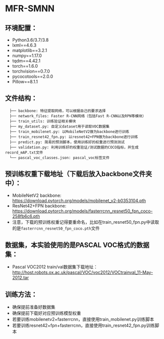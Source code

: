 # MFR-SMNN


## 环境配置：
* Python3.6/3.7/3.8
* lxml==4.6.3
* matplotlib==3.2.1
* numpy==1.17.0
* tqdm==4.42.1
* torch==1.6.0
* torchvision==0.7.0
* pycocotools==2.0.0
* Pillow==8.1.1


## 文件结构：
```
  ├── backbone: 特征提取网络，可以根据自己的要求选择
  ├── network_files: Faster R-CNN网络（包括Fast R-CNN以及RPN等模块）
  ├── train_utils: 训练验证相关模块
  ├── my_dataset.py: 自定义dataset用于读取VOC数据集
  ├── train_mobilenet.py: 以MobileNetV2做为backbone进行训练
  ├── train_resnet42_fpn.py: 以resnet42+FPN做为backbone进行训练
  ├── predict.py: 简易的预测脚本，使用训练好的权重进行预测测试
  ├── validation.py: 利用训练好的权重验证/测试数据的COCO指标，并生成record_mAP.txt文件
  └── pascal_voc_classes.json: pascal_voc标签文件
```


## 预训练权重下载地址（下载后放入backbone文件夹中）：
* MobileNetV2 backbone: https://download.pytorch.org/models/mobilenet_v2-b0353104.pth
* ResNet42+FPN backbone: https://download.pytorch.org/models/fasterrcnn_resnet50_fpn_coco-258fb6c6.pth
* 注意，下载的预训练权重记得要重命名，比如在train_resnet50_fpn.py中读取的是```fasterrcnn_resnet50_fpn_coco.pth```文件
 
 
## 数据集，本实验使用的是PASCAL VOC格式的数据集：
* Pascal VOC2012 train/val数据集下载地址：http://host.robots.ox.ac.uk/pascal/VOC/voc2012/VOCtrainval_11-May-2012.tar


## 训练方法：
* 确保提前准备好数据集
* 确保提前下载好对应预训练模型权重
* 若要训练mobilenetv2+fasterrcnn，直接使用train_mobilenet.py训练脚本
* 若要训练resnet42+fpn+fasterrcnn，直接使用train_resnet42_fpn.py训练脚本
